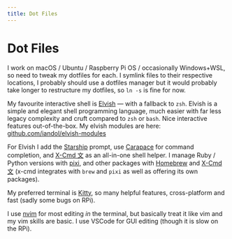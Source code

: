 ```yaml
---
title: Dot Files
---
```


# Dot Files

I work on macOS / Ubuntu / Raspberry Pi OS / occasionally Windows+WSL, so need to tweak my dotfiles for each. I symlink files to their respective locations, I probably should use a dotfiles manager but it would probably take longer to restructure my dotfiles, so `ln -s` is fine for now.

My favourite interactive shell is [Elvish](https://elv.sh) — with a fallback to `zsh`. Elvish is a simple and elegant shell programming language, much easier with far less legacy complexity and cruft compared to `zsh` or `bash`. Nice interactive features out-of-the-box. My elvish modules are here: [github.com/iandol/elvish-modules](https://github.com/iandol/elvish-modules)

For Elvish I add the [Starship](https://starship.rs) prompt, use [Carapace](https://github.com/carapace-sh/carapace-bin) for command completion, and [X-Cmd 文](https://www.x-cmd.com) as an all-in-one shell helper. I manage Ruby / Python versions with [pixi](https://pixi.sh/latest/), and other packages with [Homebrew](https://brew.sh) and [X-Cmd 文](https://www.x-cmd.com) (x-cmd integrates with `brew` and `pixi` as well as offering its own packages).

My preferred terminal is [Kitty](https://sw.kovidgoyal.net/kitty/overview/), so many helpful features, cross-platform and fast (sadly some bugs on RPi).

I use [nvim](https://neovim.io) for most editing *in* the terminal, but basically treat it like vim and my vim skills are basic. I use VSCode for GUI editing (though it is slow on the RPi).
